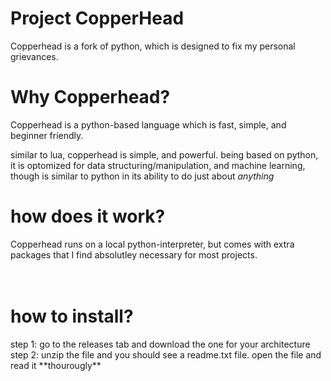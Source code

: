 # Project CopperHead
Copperhead is a fork of python, which is designed to fix my personal grievances.


<h1>Why Copperhead?</h1>
Copperhead is a python-based language which is fast, simple, and beginner friendly. 

similar to lua, copperhead is simple, and powerful. being based on python, it is optomized for data structuring/manipulation, and machine learning, though is similar to python in its ability to do just about *anything*

<h1>how does it work?</h1>
Copperhead runs on a local python-interpreter, but comes with extra packages that I find absolutley necessary for most projects.

<br>
<br>
<br>

<h1>how to install?</h1>
step 1: go to the releases tab and download the one for your architecture <br>
step 2: unzip the file and you should see a readme.txt file. open the file and read it **thourougly** <br>
